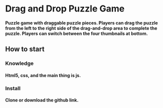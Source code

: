 # Drag and Drop Puzzle Game
#### Puzzle game with draggable puzzle pieces. Players can drag the puzzle from the left to the right side of the drag-and-drop area to complete the puzzle. Players can switch between the four thumbnails at bottom.
## How to start
### Knowledge
#### Html5, css, and the main thing is js.
### Install
#### Clone or download the github link.
